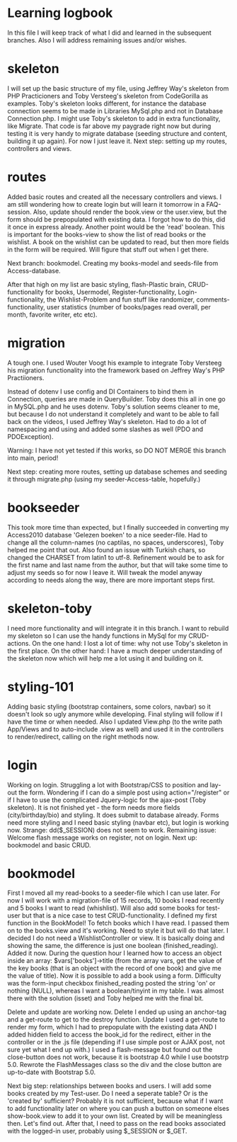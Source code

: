 # Learning logbook
In this file I will keep track of what I did and learned in the subsequent branches.
Also I will address remaining issues and/or wishes.

# skeleton
I will set up the basic structure of my file, using Jeffrey Way's skeleton from PHP Practicioners and Toby Versteeg's skeleton from CodeGorilla as examples. Toby's skeleton looks different, for instance the database connection seems to be made in Libraries MySql.php and not in Database Connection.php. I might use Toby's skeleton to add in extra functionality, like Migrate. That code is far above my paygrade right now but during testing it is very handy to migrate database (seeding structure and content, building it up again). For now I just leave it. Next step: setting up my routes, controllers and views.

# routes
Added basic routes and created all the necessary controllers and views. I am still wondering how to create login but will learn it tomorrow in a FAQ-session. Also, update should render the book.view or the user.view, but the form should be prepopulated with existing data. I forgot how to do this, did it once in express already. Another point would be the 'read' boolean. This is important for the books-view to show the list of read books or the wishlist. A book on the wishlist can be updated to read, but then more fields in the form will be required. Will figure that stuff out when I get there.

Next branch: bookmodel. Creating my books-model and seeds-file from Access-database.

After that high on my list are basic styling, flash-Plastic brain, CRUD-functionality for books, Usermodel, Register-functionality, Login-functionality, the Wishlist-Problem and fun stuff like randomizer, comments-functionality, user statistics (number of books/pages read overall, per month, favorite writer, etc etc).

# migration
A tough one. I used Wouter Voogt his example to integrate Toby Versteeg his migration functionality into the framework based on Jeffrey Way's PHP Practiioners.

Instead of dotenv I use config and DI Containers to bind them in Connection, queries are made in QueryBuilder. Toby does this all in one go in MySQL.php and he uses dotenv. Toby's solution seems cleaner to me, but because I do not understand it completely and want to be able to fall back on the videos, I used Jeffrey Way's skeleton. Had to do a lot of namespacing and using and added some slashes as well (PDO and PDOException).

Warning: I have not yet tested if this works, so DO NOT MERGE this branch into main, period!

Next step: creating more routes, setting up database schemes and seeding it through migrate.php (using my seeder-Access-table, hopefully.)

# bookseeder
This took more time than expected, but I finally succeeded in converting my Access2010 database 'Gelezen boeken' to a nice seeder-file. Had to change all the column-names (no captilas, no spaces, underscores), Toby helped me point that out. Also found an issue with Turkish chars, so changed the CHARSET from latin1 to utf-8. Refinement would be to ask for the first name and last name from the author, but that will take some time to adjust my seeds so for now I leave it. Will tweak the model anyway according to needs along the way, there are more important steps first.

# skeleton-toby
I need more functionality and will integrate it in this branch.
I want to rebuild my skeleton so I can use the handy functions in MySql for my CRUD-actions.
On the one hand: I lost a lot of time: why not use Toby's skeleton in the first place.
On the other hand: I have a much deeper understanding of the skeleton now which will help me a lot using it and building on it.

# styling-101
Adding basic styling (bootstrap containers, some colors, navbar) so it doesn't look so ugly anymore while developing. Final styling will follow if I have the time or when needed.
Also I updated View.php (to the write path App/Views and to auto-include .view as well) and used it in the controllers to render/redirect, calling on the right methods now.

# login
Working on login. Struggling a lot with Bootstrap/CSS to position and lay-out the form.
Wondering if I can do a simple post using action="/register" or if I have to use the complicated Jquery-logic for the ajax-post (Toby skeleton).
It is not finished yet - the form needs more fields (city/birthday/bio) and styling. It does submit to database already.
Forms need more styling and I need basic styling (navbar etc), but login is working now.
Strange: dd($_SESSION) does not seem to work. 
Remaining issue: Welcome flash message works on register, not on login.
Next up: bookmodel and basic CRUD.

# bookmodel
First I moved all my read-books to a seeder-file which I can use later. For now I will work with a migration-file of 15 records, 10 books I read recently and 5 books I want to read (whishlist). Will also add some books for test-user but that is a nice case to test CRUD-functionality.
I defined my first function in the BookModel! To fetch books which I have read. I passed them on to the books.view and it's working. Need to style it but will do that later.
I decided I do not need a WishlistController or view. It is basically doing and showing the same, the difference is just one boolean (finished_reading). Added it now.
During the question hour I learned how to access an object inside an array: $vars['books']->title (from the array vars, get the value of the key books (that is an object with the record of one book) and give me the value of title).
Now it is possible to add a book using a form. 
Difficulty was the form-input checkbox finished_reading posted the string 'on' or nothing (NULL), whereas I want a boolean/tinyint in my table. I was almost there with the solution (isset) and Toby helped me with the final bit.

Delete and update are working now.
Delete I ended up using an anchor-tag and a get-route to get to the destroy function. 
Update I used a get-route to render my form, which I had to prepopulate with the existing data AND I added hidden field to access the book_id for the redirect, either in the controller or in the .js file (depending if I use simple post or AJAX post, not sure yet what I end up with.)
I used a flash-message but found out the close-button does not work, because it is bootstrap 4.0 while I use bootstrp 5.0. Rewrote the FlashMessages class so the div and the close button are up-to-date with Bootstrap 5.0.

Next big step: relationships between books and users. I will add some books created by my Test-user. Do I need a seperate table? Or is the 'created by' sufficient? Probably it is not sufficient, because what if I want to add functionality later on where you can push a button on someone elses show-book.view to add it to your own list. Created by will be meaningless then. Let's find out. After that, I need to pass on the read books associated with the logged-in user, probably using $_SESSION or $_GET.